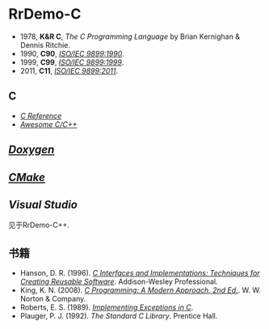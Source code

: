 # RrDemo-C
- 1978, **K&R C**, *The C Programming Language* by Brian Kernighan & Dennis Ritchie.
- 1990, **C90**, [*ISO/IEC 9899:1990*](http://iso.org/iso/catalogue_detail.htm?csnumber=17782).
- 1999, **C99**, [*ISO/IEC 9899:1999*](http://iso.org/iso/catalogue_detail.htm?csnumber=29237).
- 2011, **C11**, [*ISO/IEC 9899:2011*](http://iso.org/iso/catalogue_detail.htm?csnumber=57853).

## C
- [*C Reference*](http://cppreference.com/w/c)
- [*Awesome C/C++*](http://github.com/fffaraz/awesome-cpp)

## [*Doxygen*](http://doxygen.org/)

## [*CMake*](http://cmake.org/)

## *Visual Studio*
见于RrDemo-C++.

## 书籍
- Hanson, D. R. (1996). [*C Interfaces and Implementations: Techniques for Creating Reusable Software*](http://github.com/drh/cii). Addison-Wesley Professional.
- King, K. N. (2008). [*C Programming: A Modern Approach, 2nd Ed.*](http://knking.com/books/c2/). W. W. Norton & Company.
- Roberts, E. S. (1989). [*Implementing Exceptions in C*](http://hpl.hp.com/techreports/Compaq-DEC/SRC-RR-40.pdf).
- Plauger, P. J. (1992). *The Standard C Library*. Prentice Hall.
